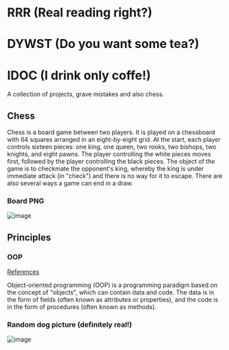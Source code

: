 # RRR (Real reading right?)
# DYWST (Do you want some tea?)
# IDOC (I drink only coffe!)
A collection of projects, grave mistakes and also chess.

## Chess

Chess is a board game between two players.
It is played on a chessboard with 64 squares arranged in an eight-by-eight grid. At the start, each player controls sixteen pieces: one king, one queen, two rooks, two bishops, two knights, and eight pawns. The player controlling the white pieces moves first, followed by the player controlling the black pieces. The object of the game is to checkmate the opponent's king, whereby the king is under immediate attack (in "check") and there is no way for it to escape. There are also several ways a game can end in a draw.

### Board PNG

![image](https://user-images.githubusercontent.com/86283476/219113625-88bb0ebb-2311-4333-9f58-9c2a1109a663.png)

## Principles

### OOP

[References](https://en.wikipedia.org/wiki/Object-oriented_programming)

Object-oriented programming (OOP) is a programming paradigm based on the concept of "objects", which can contain data and code. The data is in the form of fields (often known as attributes or properties), and the code is in the form of procedures (often known as methods). 

### Random dog picture (definitely real!)
![image](https://i.insider.com/5d124f9a9c5101048e440825?width=700&format=jpeg&auto=webp)
